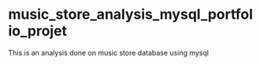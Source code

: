# music_store_analysis_mysql_portfolio_projet
This is an analysis done on music store database using mysql

